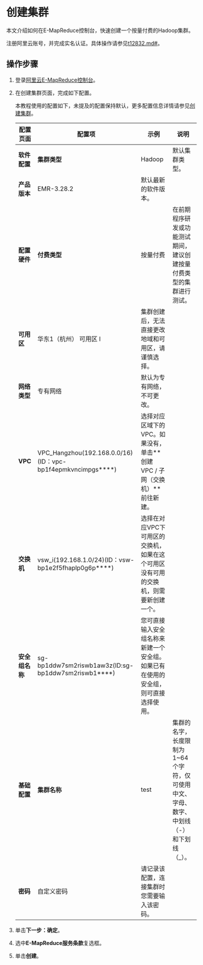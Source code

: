 # 创建集群

本文介绍如何在E-MapReduce控制台，快速创建一个按量付费的Hadoop集群。

注册阿里云账号，并完成实名认证。具体操作请参见[t12832.md\#]()。

## 操作步骤

1.  登录[阿里云E-MapReduce控制台](https://emr.console.aliyun.com/)。

2.  在创建集群页面，完成如下配置。

    本教程使用的配置如下，未提及的配置保持默认，更多配置信息详情请参见[创建集群](/intl.zh-CN/集群管理/集群配置/创建集群.md)。

    |配置页面|配置项|示例|说明|
    |----|---|--|--|
    |**软件配置**|**集群类型**|Hadoop|默认集群类型。|
    |**产品版本**|EMR-3.28.2|默认最新的软件版本。|
    |**配置硬件**|**付费类型**|按量付费|在前期程序研发或功能测试期间，建议创建按量付费类型的集群进行测试。|
    |**可用区**|华东1（杭州） 可用区 I|集群创建后，无法直接更改地域和可用区，请谨慎选择。|
    |**网络类型**|专有网络|默认为专有网络，不可更改。|
    |**VPC**|VPC\_Hangzhou\(192.168.0.0/16\)\(ID：vpc-bp1f4epmkvncimpgs\*\*\*\*\)|选择对应区域下的VPC。如果没有，单击**创建 VPC / 子网（交换机）**前往新建。|
    |**交换机**|vsw\_i\(192.168.1.0/24\)\(ID：vsw-bp1e2f5fhaplp0g6p\*\*\*\*\)|选择在对应VPC下可用区的交换机，如果在这个可用区没有可用的交换机，则需要新创建一个。|
    |**安全组名称**|sg-bp1ddw7sm2riswb1aw3z\(ID:sg-bp1ddw7sm2riswb1\*\*\*\*\)|您可直接输入安全组名称来新建一个安全组。如果已有在使用的安全组，则可直接选择使用。|
    |**基础配置**|**集群名称**|test|集群的名字，长度限制为1~64个字符，仅可使用中文、字母、数字、中划线（-）和下划线（\_）。|
    |**密码**|自定义密码|请记录该配置，连接集群时您需要输入该密码。|

3.  单击**下一步：确定**。

4.  选中**E-MapReduce服务条款**复选框。

5.  单击**创建**。


